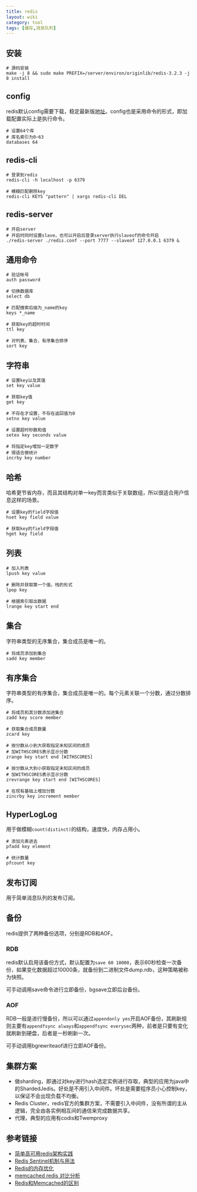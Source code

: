 ```yaml
---
title: redis
layout: wiki
category: tool
tags: [缓存,消息队列]
---
```


## 安装

```
# 源码安装
make -j 8 && sudo make PREFIX=/server/environ/originlib/redis-3.2.3 -j 8 install
```

## config

redis默认config需要下载，稳定最新版[地址](http://download.redis.io/redis-stable/redis.conf)。config也是采用命令的形式，即加载配置实际上是执行命令。

```
# 设置64个库
# 库名索引为0~63
databases 64
```

## redis-cli

```
# 登录到redis
redis-cli -h localhost -p 6379

# 模糊匹配删除key
redis-cli KEYS "pattern" | xargs redis-cli DEL
```

## redis-server

```
# 开启server
# 开启时同时设置slave，也可以开启后登录server执行slaveof的命令开启
./redis-server ./redis.conf --port 7777 --slaveof 127.0.0.1 6379 &
```

## 通用命令

```
# 验证帐号
auth password

# 切换数据库
select db

# 匹配搜索后缀为_name的key
keys *_name

# 获取key的超时时间
ttl key

# 对列表、集合、有序集合排序
sort key
```

## 字符串

```
# 设置key以及其值
set key value

# 获取key值
get key

# 不存在才设置，不存在返回值为0
setnx key value

# 设置超时秒数和值
setex key seconds value

# 将指定key增加一定数字
# 很适合做统计
incrby key number
```

## 哈希

哈希更节省内存，而且其结构对单一key而言类似于关联数组，所以很适合用户信息这样的场景。

```
# 设置key的field字段值
hset key field value

# 获取key的field字段值
hget key field
```


## 列表

```
# 加入列表
lpush key value

# 删除并获取第一个值，栈的形式
lpop key

# 根据索引取出数据
lrange key start end
```

## 集合

字符串类型的无序集合，集合成员是唯一的。

```
# 将成员添加到集合
sadd key member
```

## 有序集合

字符串类型的有序集合，集合成员是唯一的。每个元素关联一个分数，通过分数排序。

```
# 将成员和其分数添加进集合
zadd key score member

# 获取集合成员数量
zcard key

# 按分数从小到大获取指定未知区间的成员
# 加WITHSCORES表示显示分数
zrange key start end [WITHSCORES]

# 按分数从大到小获取指定未知区间的成员
# 加WITHSCORES表示显示分数
zrevrange key start end [WITHSCORES]

# 在现有基础上增加分数
zincrby key increment member
```

## HyperLogLog

用于做模糊`count(distinct)`的结构，速度快，内存占用小。

```
# 添加元素进去
pfadd key element

# 统计数量
pfcount key
```

## 发布订阅

用于简单消息队列的发布订阅。

## 备份

redis提供了两种备份选项，分别是RDB和AOF。

### RDB

redis默认启用该备份方式，默认配置为`save 60 10000`，表示60秒检查一次备份，如果变化数据超过10000条，就备份到二进制文件dump.rdb，这种策略被称为快照。

可手动调用save命令进行立即备份，bgsave立即后台备份。

### AOF

RDB一般是进行慢备份，所以可以通过`appendonly yes`开启AOF备份，其刷新规则主要有`appendfsync always`和`appendfsync everysec`两种，前者是只要有变化就刷新到硬盘，后者是一秒刷新一次。

可手动调用bgrewriteaof进行立即AOF备份。



## 集群方案

* 做sharding，即通过对key进行hash选定实例进行存取，典型的应用为java中的ShardedJedis。好处是不用引入中间件。坏处是需要程序员小心控制key，以保证不会出现负载不均衡。
* Redis Cluster，redis官方的集群方案，不需要引入中间件，没有所谓的主从逻辑，完全由各实例相互间的通信来完成数据共享。
* 代理，典型的应用有codis和Twemproxy


## 参考链接

* [简单高可用redis架构实践](http://cuihuan.net/2017/02/05/redis3/)
* [Redis Sentinel机制与用法](https://segmentfault.com/a/1190000002680804)
* [Redis的内存优化](https://www.jianshu.com/p/8677603d3865)
* [memcached redis 对比分析](https://www.jianshu.com/p/e94fa7340923)
* [Redis和Memcached的区别](https://www.biaodianfu.com/redis-vs-memcached.html)
